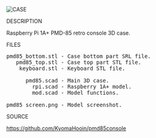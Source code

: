 ![CASE](https://github.com/kyomahooin/pmd85console/raw/master/openscad/pmd85_screen.png "case")

DESCRIPTION

Raspberry Pi 1A+ PMD-85 retro console 3D case.

FILES

<pre>
pmd85_bottom.stl - Case bottom part SRL file.
   pmd85_top.stl - Case top part STL file.
    keyboard.stl - Keyboard STL file.

      pmd85.scad - Main 3D case.
        rpi.scad - Raspberry 1A+ model.
        mod.scad - Model functions.

pmd85_screen.png - Model screenshot.
</pre>

SOURCE

https://github.com/KyomaHooin/pmd85console

